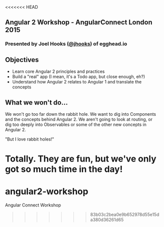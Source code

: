 <<<<<<< HEAD
## Angular 2 Workshop - AngularConnect London 2015
### Presented by Joel Hooks ([@jhooks](https://twitter.com/jhooks)) of egghead.io

## Objectives

* Learn core Angular 2 principles and practices
* Build a "real" app (I mean, it's a Todo app, but close enough, eh?)
* Understand how Angular 2 relates to Angular 1 and translate the concepts

## What we won't do...

We won't go too far down the rabbit hole. We want to dig into Components and the concepts behind Angular 2. We aren't going to look at routing, or dig too deeply into Observables or some of the other new concepts in Angular 2.

"But I love rabbit holes!"

Totally. They are fun, but we've only got so much time in the day!
=======
# angular2-workshop
Angular Connect Workshop
>>>>>>> 83b03c2bea0e9b652978d55e15da380d36261d65
